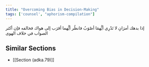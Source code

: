 ```yaml
---
title: "Overcoming Bias in Decision-Making"
tags: ['counsel', "aphorism-compilation"]
---
```


 إذا بدهك أمرَانِ لا تَدْرِي أيُّهمَا أصْوَبُ فانظُر أيُّهما أقرَب إلى هواك فخالفه فإن أكثر الصواب في خلاف الهوى

## Similar Sections
- [[Section (adka.79)]]
